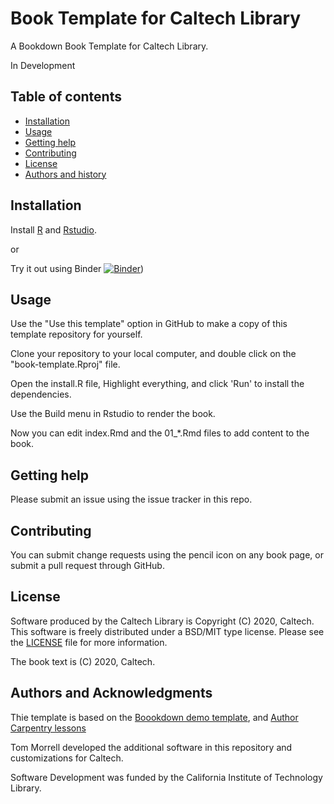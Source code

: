 Book Template for Caltech Library
=====================================================

A Bookdown Book Template for Caltech Library.

In Development

Table of contents
-----------------

* [Installation](#installation)
* [Usage](#usage)
* [Getting help](#getting-help)
* [Contributing](#contributing)
* [License](#license)
* [Authors and history](#authors-and-acknowledgments)


Installation
------------

Install [R](https://mirror.las.iastate.edu/CRAN/) and [Rstudio](https://rstudio.com/products/rstudio/download/#download).

or

Try it out using Binder [![Binder](https://mybinder.org/badge_logo.svg)](https://mybinder.org/v2/gh/caltechlibrary/book-template/main?urlpath=rstudio))


Usage
-----

Use the "Use this template" option in GitHub to make a copy of this template repository for yourself.

Clone your repository to your local computer, and double click on the "book-template.Rproj" file.

Open the install.R file, Highlight everything, and click 'Run' to install the dependencies.

Use the Build menu in Rstudio to render the book.

Now you can edit index.Rmd and the 01_*.Rmd files to add content to the book.

Getting help
------------

Please submit an issue using the issue tracker in this repo.

Contributing
------------

You can submit change requests using the pencil icon on any book page, or
submit a pull request through GitHub.


License
-------

Software produced by the Caltech Library is Copyright (C) 2020, Caltech.  This software is freely distributed under a BSD/MIT type license.  Please see the [LICENSE](LICENSE) file for more information.

The book text is (C) 2020, Caltech.

Authors and Acknowledgments
---------------------------

Thie template is based on the [Boookdown demo template](https://github.com/rstudio/bookdown-demo), and [Author Carpentry lessons](https://authorcarpentry.github.io/)

Tom Morrell developed the additional software in this repository and
customizations for Caltech.

Software Development was funded by the California Institute of Technology Library.

